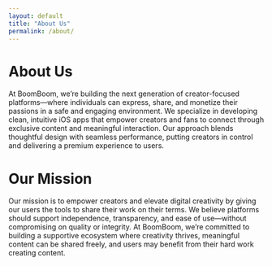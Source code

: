 ```yaml
---
layout: default
title: "About Us"
permalink: /about/
---
```


# About Us

At BoomBoom, we’re building the next generation of creator-focused platforms—where individuals can express, share, and monetize their passions in a safe and engaging environment. We specialize in developing clean, intuitive iOS apps that empower creators and fans to connect through exclusive content and meaningful interaction. Our approach blends thoughtful design with seamless performance, putting creators in control and delivering a premium experience to users.


# Our Mission

Our mission is to empower creators and elevate digital creativity by giving our users the tools to share their work on their terms. We believe platforms should support independence, transparency, and ease of use—without compromising on quality or integrity. At BoomBoom, we’re committed to building a supportive ecosystem where creativity thrives, meaningful content can be shared freely, and users may benefit from their hard work creating content.
